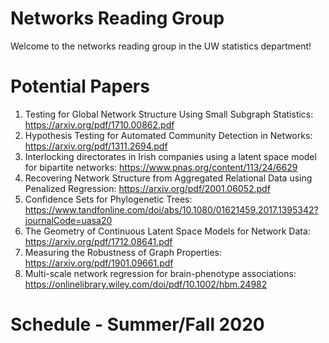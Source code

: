 # Networks Reading Group
Welcome to the networks reading group in the UW statistics department!



# Potential Papers

1) Testing for Global Network Structure Using Small Subgraph Statistics: https://arxiv.org/pdf/1710.00862.pdf
2) Hypothesis Testing for Automated Community Detection in Networks: https://arxiv.org/pdf/1311.2694.pdf
3) Interlocking directorates in Irish companies using a latent space model for bipartite networks: https://www.pnas.org/content/113/24/6629
4) Recovering Network Structure from Aggregated Relational Data using Penalized Regression: https://arxiv.org/pdf/2001.06052.pdf
5) Confidence Sets for Phylogenetic Trees: https://www.tandfonline.com/doi/abs/10.1080/01621459.2017.1395342?journalCode=uasa20
6) The Geometry of Continuous Latent Space Models for Network Data: https://arxiv.org/pdf/1712.08641.pdf
7) Measuring the Robustness of Graph Properties:  https://arxiv.org/pdf/1901.09661.pdf
8) Multi-scale network regression for brain-phenotype associations: https://onlinelibrary.wiley.com/doi/pdf/10.1002/hbm.24982


# Schedule - Summer/Fall 2020
